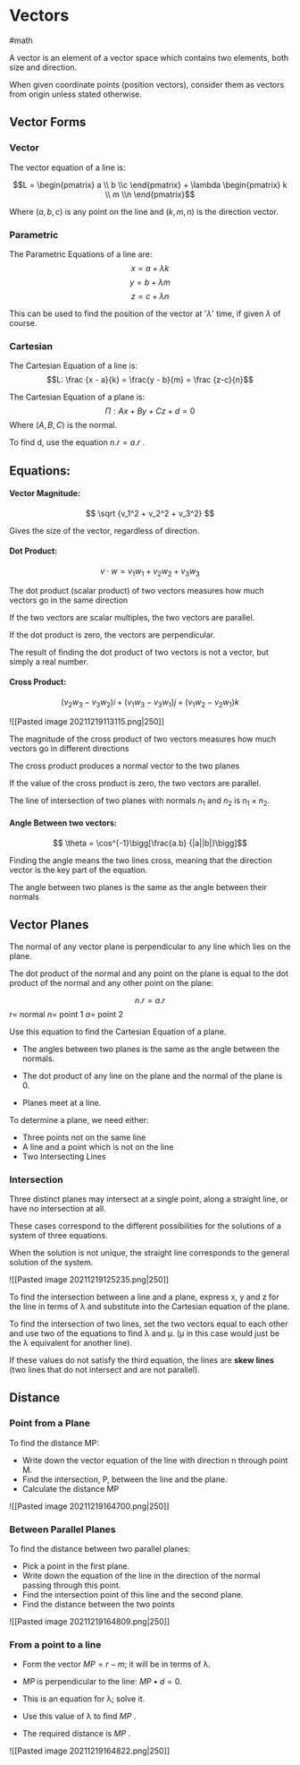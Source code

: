 # Vectors
#math 
 

A vector is an element of a vector space which contains two elements, both size and direction.
 
When given coordinate points (position vectors), consider them as vectors from origin unless stated otherwise.


## Vector Forms

### Vector
The vector equation of a line is:

$$L = \begin{pmatrix} a \\ b \\c \end{pmatrix} + \lambda \begin{pmatrix} k \\ m \\n \end{pmatrix}$$

Where $(a,b,c)$ is any point on the line and $(k,m,n)$ is the direction vector. 

### Parametric
The Parametric Equations of a line are: 
$$x = a + \lambda k$$
$$y = b + \lambda m$$
$$z = c + \lambda n$$

This can be used to find the position of the vector at '$\lambda$' time, if given $\lambda$ of course.

### Cartesian
The Cartesian Equation of a line is:
$$L: \frac {x - a}{k} = \frac{y - b}{m} = \frac {z-c}{n}$$

The Cartesian Equation of a plane is:
$$\Pi : Ax + By + Cz + d = 0$$
Where $(A,B,C)$ is the normal.

To find d, use the equation $n . r = a . r$ .

## Equations:

#### Vector Magnitude:

$$ \sqrt {v_1^2 + v_2^2 + v_3^2} $$

Gives the size of the vector, regardless of direction.
#### Dot Product: 

$$ v \cdot w = v_1w_1 + v_2w_2 + v_3w_3 $$

   
The dot product (scalar product) of two vectors measures how much vectors go in the same direction 

If the two vectors are scalar multiples, the two vectors are parallel. 

If the dot product is zero, the vectors are perpendicular.

The result of finding the dot product of two vectors is not a vector, but simply a real number.

#### Cross Product:

$$(v_2w_3 - v_3w_2 )i + (v_1w_3 - v_3w_1)j + (v_1w_2 - v_2w_1)k$$

![[Pasted image 20211219113115.png|250]] 

The magnitude of the cross product of two vectors measures how much vectors go in different directions

The cross product produces a normal vector to the two planes

If the value of the cross product is zero, the two vectors are parallel.


The line of intersection of two planes with normals $n_1$ and $n_2$ is $n_1 \times n_2$.

#### Angle Between two vectors:


$$ \theta = \cos^{-1}\bigg[\frac{a.b} {|a||b|}\bigg]$$

Finding the angle means the two lines cross, meaning that the direction vector is the key part of the equation.

The angle between two planes is the same as the angle between their normals


## Vector Planes

The normal of any vector plane is perpendicular to any line which lies on the plane.

The dot product of the normal and any point on the plane is equal to the dot product of the normal and any other point on the plane:

$$n . r = a . r$$
$r =$ normal
$n =$ point 1
$a =$ point 2

Use this equation to find the Cartesian Equation of a plane. 

-   The angles between two planes is the same as the angle between the normals.

- The dot product of any line on the plane and the normal of the plane is 0.

-   Planes meet at a line.


To determine a plane, we need either:
- Three points not on the same line
- A line and a point which is not on the line 
- Two Intersecting Lines

### Intersection
 
Three distinct planes may intersect at a single point, along a straight line, or have no intersection at all.
 
These cases correspond to the different possibilities for the solutions of a system of three equations. 
 
When the solution is not unique, the straight line corresponds to the general solution of the system.


 ![[Pasted image 20211219125235.png|250]]

To find the intersection between a line and a plane, express x, y and z for the line in terms of λ and substitute into the Cartesian equation of the plane.
 
To find the intersection of two lines, set the two vectors equal to each other and use two of the equations to find λ and μ. (μ in this case would just be the λ equivalent for another line). 
 
 
If these values do not satisfy the third equation, the lines are **skew lines** (two lines that do not intersect and are not parallel).
 

## Distance

### Point from a Plane

To find the distance MP:
- Write down the vector equation of the line with direction n through point M. 
- Find the intersection, P, between the line and the plane. 
- Calculate the distance MP

![[Pasted image 20211219164700.png|250]]
### Between Parallel Planes
To find the distance between two parallel planes:

- Pick a point in the first plane. 
- Write down the equation of the line in the direction of the normal passing through this point.
- Find the intersection point of this line and the second plane. 
- Find the distance between the two points

![[Pasted image 20211219164809.png|250]]
### From a point to a line
- Form the vector $MP = r -m$; it will be in terms of λ. 

- $MP$ is perpendicular to the line: $MP • d = 0$. 
-  This is an equation for λ; solve it. 
-   Use this value of λ to find $MP$ . 
-   The required distance is $MP$ .

![[Pasted image 20211219164822.png|250]]